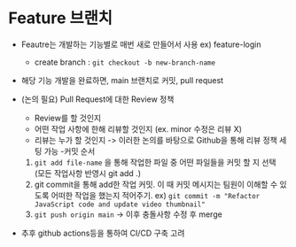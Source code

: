 # Feature 브랜치 
- Feautre는 개발하는 기능별로 매번 새로 만들어서 사용 ex) feature-login
  - create branch : `git checkout -b new-branch-name`
- 해당 기능 개발을 완료하면, main 브랜치로 커밋, pull request
- (논의 필요) Pull Request에 대한 Review 정책
  -  Review를 할 것인지
  -  어떤 작업 사항에 한해 리뷰할 것인지 (ex. minor 수정은 리뷰 X)
  -  리뷰는 누가 할 것인지
  -> 이러한 논의를 바탕으로 Github을 통해 리뷰 정책 세팅 가능
-커밋 순서
    1. `git add file-name`  을 통해 작업한 파일 중 어떤 파일들을 커밋 할 지 선택 (모든 작업사항 반영시 git add .)
    2. git commit을 통해 add한 작업 커밋. 이 때 커밋 메시지는 팀원이 이해할 수 있도록 어떠한 작업을 했는지 적어주기. ex) `git commit -m "Refactor JavaScript code and update video thumbnail"`
    3. `git push origin main` -> 이후 충돌사항 수정 후 merge


- 추후 github actions등을 통하여 CI/CD 구축 고려 
